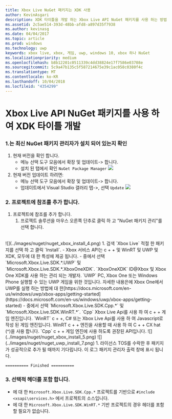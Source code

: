 ```yaml
---
title: Xbox Live NuGet 패키지는 XDK 사용
author: KevinAsgari
description: XDK 타이틀을 개발 하는 Xbox Live API NuGet 패키지를 사용 하는 방법을 알아봅니다.
ms.assetid: 2c5ae514-393d-48bb-afd8-a897d35f7938
ms.author: kevinasg
ms.date: 04/04/2017
ms.topic: article
ms.prod: windows
ms.technology: uwp
keywords: xbox live, xbox, 게임, uwp, windows 10, xbox 하나 NuGet
ms.localizationpriority: medium
ms.openlocfilehash: b8b12201c0511339c4dd38824e17f7586e03708e
ms.sourcegitcommit: 5c9a47b135c5f587214675e39c1ac058c0380f4c
ms.translationtype: MT
ms.contentlocale: ko-KR
ms.lasthandoff: 10/04/2018
ms.locfileid: "4354299"
---
```

# <a name="use-the-xbox-live-api-nuget-package-to-develop-xdk-titles"></a>Xbox Live API NuGet 패키지를 사용 하 여 XDK 타이틀 개발

### <a name="1--ensure-you-have-the-latest-nuget-package-manager-installed"></a>1.는 최신 NuGet 패키지 관리자가 설치 되어 있는지 확인
1.  현재 버전을 확인 합니다.
    - 메뉴 선택 도구 모음에서 확장 및 업데이트-> 합니다.
    - 설치 된 탭에서 확인 `NuGet Package Manager`
![](../images/nuget/nuget_uwp_install_1.png)
2.  현재 버전 업데이트 하려면:
    - 메뉴 선택 도구 모음에서 확장 및 업데이트-> 합니다.
    - 업데이트에서 Visual Studio 갤러리 탭->, 선택 `Update`
![](../images/nuget/nuget_uwp_install_2.png)

### <a name="2--add-reference-to-the-project"></a>2. 프로젝트에 참조를 추가 합니다.
1.  프로젝트에 참조를 추가 합니다.
    1.  프로젝트 솔루션을 마우스 오른쪽 단추로 클릭 하 고 "NuGet 패키지 관리"를 선택 합니다.
<br/>
![](../images/nuget/nuget_xbox_install_4.png)
1.  검색 `Xbox Live` 적절 한 패키지를 선택 하 고 클릭 `Install`.
  - Xbox 서비스 API는 c + + 및 WinRT 및 UWP 및 XDK, 모두에 대 한 특성에 제공 됩니다.  
  - 중에서 선택 `Microsoft.Xbox.Live.SDK.*.UWP` 및 `Microsoft.Xbox.Live.SDK.*.XboxOneXDK`.  `XboxOneXDK` ID@Xbox 및 Xbox One XDK를 사용 하는 관리 되는 개발자.  `UWP` PC, Xbox One 또는 Windows Phone 실행할 수 있는 UWP 게임을 위한 것입니다.  자세한 내용은에 Xbox One에서 UWP를 실행 하는 방법에 대 한[https://docs.microsoft.com/en-us/windows/uwp/xbox-apps/getting-started](https://docs.microsoft.com/en-us/windows/uwp/xbox-apps/getting-started)
  - 중에서 선택 `Microsoft.Xbox.Live.SDK.Cpp.*` 및 `Microsoft.Xbox.Live.SDK.WinRT.*`. `Cpp` Xbox Live Api를 사용 하 여 c + + 게임 엔진입니다.  `WinRT` c + +, C# 또는 Xbox Live Api를 사용 하 여 Javascript로 작성 된 게임 엔진입니다.  WinRT c + + 엔진을 사용할 때 사용 하 여 C + + CX hat (^)을 사용 합니다.  `Cpp` c + + 게임 엔진에 사용 하도록 권장된 API입니다.    
![](../images/nuget/nuget_xbox_install_5.png)
![](../images/nuget/nuget_uwp_install_7.png)
1. 라이선스 TOS를 수락한 후 패키지가 성공적으로 추가 될 때까지 기다립니다.  이 로그 패키지 관리자 출력 창에 표시 됩니다.

```
========== Finished ==========
```

### <a name="3--optionally-include-header"></a>3. 선택적 헤더를 포함 합니다.
* 에 대 한 `Microsoft.Xbox.Live.SDK.Cpp.*` 프로젝트를 기반으로 `#include <xsapi\services.h>` 에서 프로젝트의 소스입니다.
* 에 대 한 `Microsoft.Xbox.Live.SDK.WinRT.*` 기반 프로젝트의 경우 헤더를 포함할 필요가 없습니다.   
